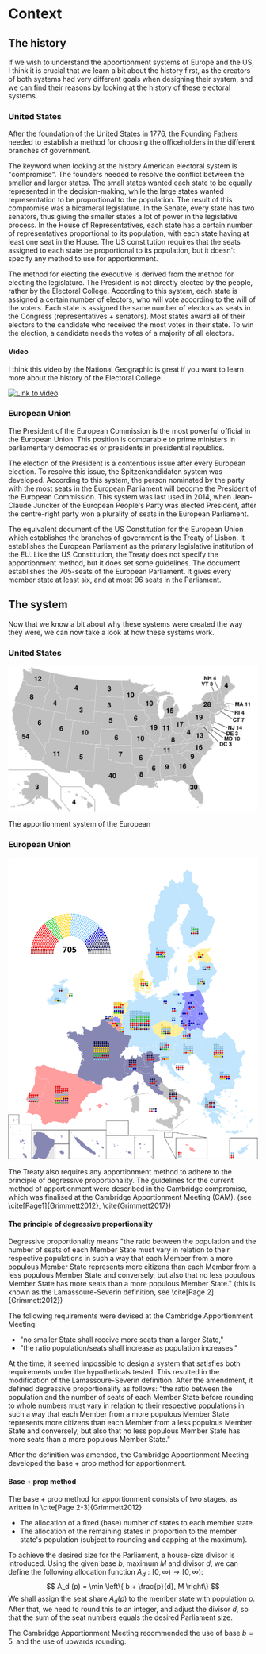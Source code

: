 # Context
## The history
If we wish to understand the apportionment systems of Europe and the US, I think it is crucial that we learn a bit about the history first, as the creators of both systems had very different goals when designing their system, and we can find their reasons by looking at the history of these electoral systems.

### United States
After the foundation of the United States in 1776, the Founding Fathers needed to establish a method for choosing the officeholders in the different branches of government. 

The keyword when looking at the history American electoral system is "compromise". The founders needed to resolve the conflict between the smaller and larger states. The small states wanted each state to be equally represented in the decision-making, while the large states wanted representation to be proportional to the population. The result of this compromise was a bicameral legislature. In the Senate, every state has two senators, thus giving the smaller states a lot of power in the legislative process. In the House of Representatives, each state has a certain number of representatives proportional to its population, with each state having at least one seat in the House. The US constitution requires that the seats assigned to each state be proportional to its population, but it doesn't specify any method to use for apportionment. 

The method for electing the executive is derived from the method for electing the legislature. The President is not directly elected by the people, rather by the Electoral College. According to this system, each state is assigned a certain number of electors, who will vote according to the will of the voters. Each state is assigned the same number of electors as seats in the Congress (representatives + senators). Most states award all of their electors to the candidate who received the most votes in their state. To win the election, a candidate needs the votes of a majority of all electors.

#### Video
I think this video by the National Geographic is great if you want to learn more about the history of the Electoral College.

[![Link to video](https://img.youtube.com/vi/Q1zmbVcMiEM/0.jpg)](https://www.youtube.com/watch?v=Q1zmbVcMiEM)


### European Union
The President of the European Commission is the most powerful official in the European Union. This position is comparable to prime ministers in parliamentary democracies or presidents in presidential republics.

The election of the President is a contentious issue after every European election. To resolve this issue, the Spitzenkandidaten system was developed. According to this system, the person nominated by the party with the most seats in the European Parliament will become the President of the European Commission. This system was last used in 2014, when Jean-Claude Juncker of the European People's Party was elected President, after the centre-right party won a plurality of seats in the European Parliament.

The equivalent document of the US Constitution for the European Union which establishes the branches of government is the Treaty of Lisbon. It establishes the European Parliament as the primary legislative institution of the EU. Like the US Constitution, the Treaty does not specify the apportionment method, but it does set some guidelines. The document establishes the 705-seats of the European Parliament. It gives every member state at least six, and at most 96 seats in the Parliament.

## The system
Now that we know a bit about why these systems were created the way they were, we can now take a look at how these systems work.

### United States
![The electoral map for the 2024 United States presidential election showing the number of electors each state has](img/electoral_map_us.svg)

The apportionment system of the European 

### European Union
![The results of the 2019 European Parliament election showing a diagram of the composition of the European Parliament, and the results from every member state](img/electoral_map_eu.svg)

The Treaty also requires any apportionment method to adhere to the principle of degressive proportionality. The guidelines for the current method of apportionment were described in the Cambridge compromise, which was finalised at the Cambridge Apportionment Meeting (CAM). (see \cite[Page1]{Grimmett2012}, \cite{Grimmett2017})
#### The principle of degressive proportionality
Degressive proportionality means "the ratio between the population and the number of seats of each Member State must vary in relation to their respective populations in such a way that each Member from a more populous Member State represents more citizens than each Member from a less populous Member State and conversely, but also that no less populous Member State has more seats than a more populous Member State." (this is known as the Lamassoure-Severin definition, see \cite[Page 2]{Grimmett2012})

The following requirements were devised at the Cambridge Apportionment Meeting:

- "no smaller State shall receive more seats than a larger State,"
- "the ratio population/seats shall increase as population increases."

At the time, it seemed impossible to design a system that satisfies both requirements under the hypotheticals tested. This resulted in the modification of the Lamassoure-Severin definition. After the amendment, it defined degressive proportionality as follows: "the ratio between the population and the number of seats of each Member State before rounding to whole numbers must vary in relation to their respective populations in such a way that each Member from a more populous Member State represents more citizens than each Member from a less populous Member State and conversely, but also that no less populous Member State has more seats than a more populous Member State."

After the definition was amended, the Cambridge Apportionment Meeting developed the base + prop method for apportionment.

#### Base + prop method

The base + prop method for apportionment consists of two stages, as written in \cite[Page 2-3]{Grimmett2012}:

- The allocation of a fixed (base) number of states to each member state.
- The allocation of the remaining states in proportion to the member state's population (subject to rounding and capping at the maximum).

To achieve the desired size for the Parliament, a house-size divisor is introduced. Using the given base $b$, maximum $M$ and divisor $d$, we can define the following allocation function $A_d: [0, \infty) \to [0, \infty)$:
$$
A_d (p) = \min \left\{ b + \frac{p}{d}, M \right\}
$$
We shall assign the seat share $A_d (p)$ to the member state with population $p$. After that, we need to round this to an integer, and adjust the divisor $d$, so that the sum of the seat numbers equals the desired Parliament size. 

The Cambridge Apportionment Meeting recommended the use of base $b = 5$, and the use of upwards rounding.
